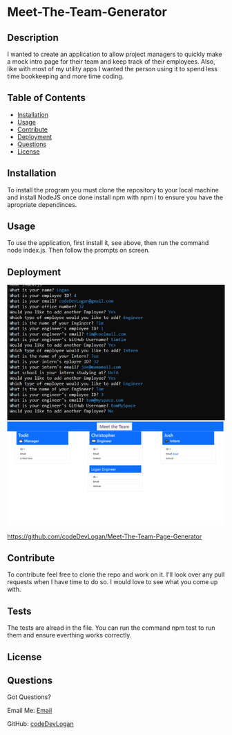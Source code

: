 # Meet-The-Team-Generator


## Description

I wanted to create an application to allow project managers to quickly make a mock intro page for their team and keep track of their employees. Also, like with most of my utility apps I wanted the person using it to spend less time bookkeeping and more time coding.

## Table of Contents

- [Installation](#installation)
- [Usage](#usage)
- [Contribute](#contribute)
- [Deployment](#deployment)
- [Questions](#questions)
- [License](#license)

## Installation

To install the program you must clone the repository to your local machine and install NodeJS once done install npm with npm i to ensure you have the apropriate dependinces.

## Usage

To use the application, first install it, see above, then run the command node index.js. Then follow the prompts on screen.

## Deployment
![Meet The Team Console](./lib/images/MeetTheTeamConsole.PNG)
![Meet The Team](./lib/images/MeetTheTeam.PNG)

https://github.com/codeDevLogan/Meet-The-Team-Page-Generator

## Contribute

To contribute feel free to clone the repo and work on it. I'll look over any pull requests when I have time to do so. I would love to see what you come up with.

## Tests

The tests are alread in the file. You can run the command npm test to run them and ensure everthing works correctly.

## License



## Questions

Got Questions?

Email Me: [Email](mailto:codeDevLogan@gmail.com)

GitHub: [codeDevLogan](https://github.com/codeDevLogan)
